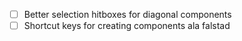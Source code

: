 - [ ] Better selection hitboxes for diagonal components
- [ ] Shortcut keys for creating components ala falstad
